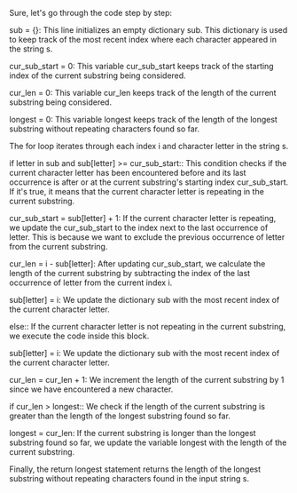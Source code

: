 
Sure, let's go through the code step by step:

sub = {}: This line initializes an empty dictionary sub. This dictionary is used to keep track of the most recent index where each character appeared in the string s.

cur_sub_start = 0: This variable cur_sub_start keeps track of the starting index of the current substring being considered.

cur_len = 0: This variable cur_len keeps track of the length of the current substring being considered.

longest = 0: This variable longest keeps track of the length of the longest substring without repeating characters found so far.

The for loop iterates through each index i and character letter in the string s.

if letter in sub and sub[letter] >= cur_sub_start:: This condition checks if the current character letter has been encountered before and its last occurrence is after or at the current substring's starting index cur_sub_start. If it's true, it means that the current character letter is repeating in the current substring.

cur_sub_start = sub[letter] + 1: If the current character letter is repeating, we update the cur_sub_start to the index next to the last occurrence of letter. This is because we want to exclude the previous occurrence of letter from the current substring.

cur_len = i - sub[letter]: After updating cur_sub_start, we calculate the length of the current substring by subtracting the index of the last occurrence of letter from the current index i.

sub[letter] = i: We update the dictionary sub with the most recent index of the current character letter.

else:: If the current character letter is not repeating in the current substring, we execute the code inside this block.

sub[letter] = i: We update the dictionary sub with the most recent index of the current character letter.

cur_len = cur_len + 1: We increment the length of the current substring by 1 since we have encountered a new character.

if cur_len > longest:: We check if the length of the current substring is greater than the length of the longest substring found so far.

longest = cur_len: If the current substring is longer than the longest substring found so far, we update the variable longest with the length of the current substring.

Finally, the return longest statement returns the length of the longest substring without repeating characters found in the input string s.






